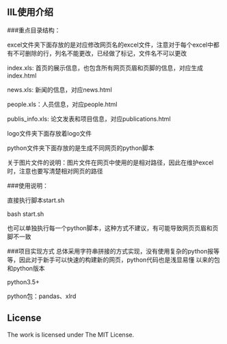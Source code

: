 
## IIL使用介绍

###重点目录结构：

excel文件夹下面存放的是对应修改网页名的excel文件，注意对于每个excel中都有不可删除的行，列名不能更改，已经做了标记，文件名不可以更改

index.xls: 首页的展示信息，也包含所有网页页眉和页脚的信息，对应生成index.html

news.xls: 新闻的信息，对应news.html

people.xls：人员信息，对应people.html

publis_info.xls: 论文发表和项目信息，对应publications.html


logo文件夹下面存放着logo文件

python文件夹下面存放的是生成不同网页的python脚本

关于图片文件的说明：图片文件在网页中使用的是相对路径，因此在维护excel时，注意也要写清楚相对网页的路径

###使用说明：

直接执行脚本start.sh

bash start.sh

也可以单独执行每一个python脚本，这种方式不建议，有可能导致网页页眉和页脚不一致

###项目实现方式
总体采用字符串拼接的方式实现，没有使用复杂的python报等等，因此对于新手可以快速的构建新的网页，python代码也是浅显易懂
以来的包和python版本

python3.5+

python包：pandas、xlrd

## License

The work is licensed under The MIT License.